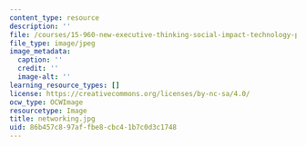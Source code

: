 ```yaml
---
content_type: resource
description: ''
file: /courses/15-960-new-executive-thinking-social-impact-technology-projects-fall-2017-spring-2018/86b457c897affbe8cbc41b7c0d3c1748_networking.jpg
file_type: image/jpeg
image_metadata:
  caption: ''
  credit: ''
  image-alt: ''
learning_resource_types: []
license: https://creativecommons.org/licenses/by-nc-sa/4.0/
ocw_type: OCWImage
resourcetype: Image
title: networking.jpg
uid: 86b457c8-97af-fbe8-cbc4-1b7c0d3c1748
---
```

